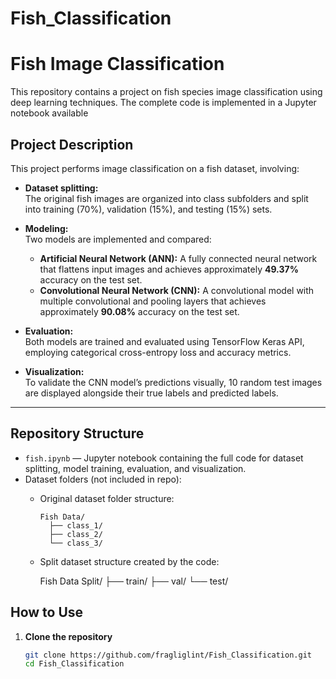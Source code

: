# Fish_Classification

# Fish Image Classification

This repository contains a project on fish species image classification using deep learning techniques. The complete code is implemented in a Jupyter notebook available 

## Project Description

This project performs image classification on a fish dataset, involving:

- **Dataset splitting:**  
  The original fish images are organized into class subfolders and split into training (70%), validation (15%), and testing (15%) sets.

- **Modeling:**  
  Two models are implemented and compared:
  - **Artificial Neural Network (ANN):** A fully connected neural network that flattens input images and achieves approximately **49.37%** accuracy on the test set.
  - **Convolutional Neural Network (CNN):** A convolutional model with multiple convolutional and pooling layers that achieves approximately **90.08%** accuracy on the test set.

- **Evaluation:**  
  Both models are trained and evaluated using TensorFlow Keras API, employing categorical cross-entropy loss and accuracy metrics.

- **Visualization:**  
  To validate the CNN model’s predictions visually, 10 random test images are displayed alongside their true labels and predicted labels.

---

## Repository Structure

- `fish.ipynb` — Jupyter notebook containing the full code for dataset splitting, model training, evaluation, and visualization.
- Dataset folders (not included in repo):  
  - Original dataset folder structure:  
    ```
    Fish Data/
      ├── class_1/
      ├── class_2/
      └── class_3/
    
  - Split dataset structure created by the code:  
    
    Fish Data Split/
      ├── train/
      ├── val/
      └── test/

## How to Use

1. **Clone the repository**  
   ```bash
   git clone https://github.com/fragliglint/Fish_Classification.git
   cd Fish_Classification
